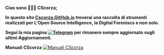 **Ciao sono 🕵🏻‍♂️ CScorza;**

**In questo sito [**Cscorza.GitHub.io**](https://cscorza.github.io/CScorza/) troverai una raccolta di strumenti realizzati per L'Open Source Intelligence, la Digital Foreniscs e non solo.**

**Segui la mia pagina [![Telegram](https://img.shields.io/badge/Telegram-CScorza%20%22Indagini%20Telematiche%22-informational)](https://t.me/+kP_uYlc6-345Njc8)
 per rimanere sempre aggiornato sugli ultimi Aggiornamenti.**
 
 **Manuali CScorza** [![**Manuali CScorza**](https://img.shields.io/badge/CScorza-Manuali-green)](https://drive.google.com/drive/folders/14jbOwS4GBSJhXP2BJk-TFCSMIzbZLBlj?usp=share_link)
